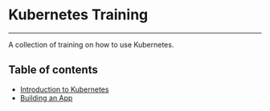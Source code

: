 # Kubernetes Training
---

A collection of training on how to use Kubernetes.

## Table of contents
- [Introduction to Kubernetes](./01-Intro/article.md)
- [Building an App](./02-BasicApp/article.md)
